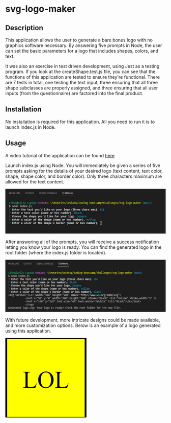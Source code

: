 # svg-logo-maker

## Description

This application allows the user to generate a bare bones logo with no graphics software necessary. By answering five prompts in Node, the user can set the basic parameters for a logo that includes shapes, colors, and text. 

It was also an exercise in test driven development, using Jest as a testing program. If you look at the createShape.test.js file, you can see that the functions of this application are tested to ensure they're functional. There are 7 tests in total, one testing the text input, three ensuring that all three shape subclasses are properly assigned, and three ensuring that all user inputs (from the questionnaire) are factored into the final product.

## Installation

No installation is required for this application. All you need to run it is to launch index.js in Node.

## Usage

A video tutorial of the application can be found [here](https://drive.google.com/file/d/1N0cjCAKYTYdLLzGIQLv--AQqxAANQ6xM/view)

Launch index.js using Node. You will immediately be given a series of five prompts asking for the details of your desired logo (text content, text color, shape, shape color, and border color). Only three characters maximum are allowed for the text content.

![prompt screenshot](./lib/images/project-screenshot-1.png)

After answering all of the prompts, you will receive a success notification letting you know your logo is ready. You can find the generated logo in the root folder (where the index.js folder is located).


![success screenshot](./lib/images/project-screenshot-2.png)

With future development, more intricate designs could be made available, and more customization options. Below is an example of a logo generated using this application.

![example screenshot](./lib/images/project-screenshot-3.png)
